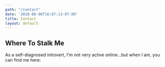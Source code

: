 ```yaml
---
path: "/contact"
date: '2018-08-06T16:07:13-07:00'
title: Contact
layout: default
---
```

## Where To Stalk Me

As a self-diagnosed introvert, I'm not very active online...but when I am, you can find me here:
